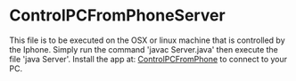 # ControlPCFromPhoneServer

This file is to be executed on the OSX or linux machine that is controlled by the Iphone. Simply run the command 'javac Server.java'
then execute the file 'java Server'. Install the app at: [ControlPCFromPhone](https://github.com/olieydt/ControlPCFromPhone) to connect
to your PC.
